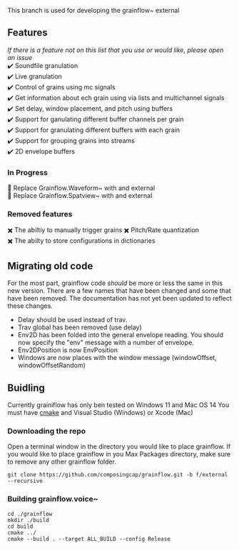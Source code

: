 This branch is used for developing the grainflow~ external 

## Features
*If there is a feature not on this list that you use or would like, please open an issue* \
✔️ Soundfile granulation\
✔️ Live granulation\
✔️ Control of grains using mc signals\
✔️ Get information about ech grain using via lists and multichannel signals\
✔️ Set delay, window placement, and pitch using buffers\
✔️ Support for ganulating different buffer channels per grain\
✔️ Support  for granulating different buffers with each grain\
✔️ Support for grouping grains into streams\
✔️ 2D envelope buffers
###  In Progress
🔲 Replace Grainflow.Waveform~ with and external \
🔲 Replace Grainflow.Spatview~ with and external
### Removed features
✖️ The abiltiy to manually trigger grains
✖️ Pitch/Rate quantization  
✖️ The abilty to store configurations in dictionaries


## Migrating old code
For the most part, grainflow code *should* be more or less the same in this new version. There are a few names that have been changed and some that have been removed.
The documentation has not yet been updated to reflect these changes.
- Delay should be used instead of trav. 
- Trav global has been removed (use delay)
- Env2D has been folded into the general envelope reading. You should now specify the "env" message with a number of envelope. 
- Env2DPosition is now EnvPosition
- Windows are now places with  the window message (windowOffset,  windowOffsetRandom)


## Buidling
Currently grainiflow has only ben tested on Windows 11  and Mac OS 14
You must have [cmake](https://cmake.org/) and Visual Studio (Windows) or Xcode (Mac)  
### Downloading the repo
Open a terminal window in the  directory you would like to place grainflow.
If you would like to place grainflow in you Max Packages directory, make sure to remove any other grainflow folder.
```
git clone https://github.com/composingcap/grainflow.git -b f/external --recursive
```
### Building grainflow.voice~
```
cd ./grainflow
mkdir ./build
cd build
cmake ../
cmake --build . --target ALL_BUILD --config Release
```
